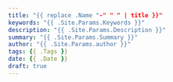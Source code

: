 ```yaml
---
title: "{{ replace .Name "-" " " | title }}"
keywords: "{{ .Site.Params.Keywords }}"
description: "{{ .Site.Params.Description }}"
summary: "{{ .Site.Params.Summary }}"
author: "{{ .Site.Params.author }}"
tags: {{ .Tags }}
date: {{ .Date }}
draft: true
---
```


